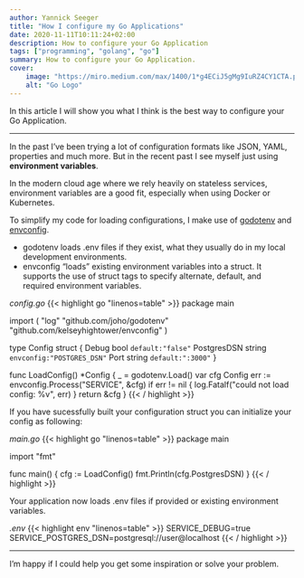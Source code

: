 ```yaml
---
author: Yannick Seeger
title: "How I configure my Go Applications"
date: 2020-11-11T10:11:24+02:00
description: How to configure your Go Application
tags: ["programming", "golang", "go"]
summary: How to configure your Go Application.
cover:
    image: "https://miro.medium.com/max/1400/1*g4ECiJ5gMg9IuRZ4CY1CTA.png"
    alt: "Go Logo"
---
```


In this article I will show you what I think is the best way to configure your Go Application.

---

In the past I’ve been trying a lot of configuration formats like JSON, YAML, properties and much more. But in the recent past I see myself just using **environment variables**.

In the modern cloud age where we rely heavily on stateless services, environment variables are a good fit, especially when using Docker or Kubernetes.

To simplify my code for loading configurations, I make use of [godotenv](https://github.com/joho/godotenv) and [envconfig](https://github.com/kelseyhightower/envconfig).

- godotenv loads .env files if they exist, what they usually do in my local development environments.
- envconfig “loads” existing environment variables into a struct. It supports the use of struct tags to specify alternate, default, and required environment variables.

*config.go*
{{< highlight go "linenos=table" >}}
package main

import (
  "log"
  "github.com/joho/godotenv"
  "github.com/kelseyhightower/envconfig"
)

type Config struct {
  Debug       bool    `default:"false"`
  PostgresDSN string  `envconfig:"POSTGRES_DSN"`
  Port        string  `default:":3000"`
}

func LoadConfig() *Config {
  _ = godotenv.Load()
  var cfg Config
  err := envconfig.Process("SERVICE", &cfg)
  if err != nil {
    log.Fatalf("could not load config: %v", err)
  }
  return &cfg
}
{{< / highlight >}}

If you have sucessfully built your configuration struct you can initialize your config as following:

*main.go*
{{< highlight go "linenos=table" >}}
package main

import "fmt"

func main() {
  cfg := LoadConfig()
  fmt.Println(cfg.PostgresDSN)
}
{{< / highlight >}}

Your application now loads .env files if provided or existing environment variables.

*.env*
{{< highlight env "linenos=table" >}}
SERVICE_DEBUG=true
SERVICE_POSTGRES_DSN=postgresql://user@localhost
{{< / highlight >}}

---

I’m happy if I could help you get some inspiration or solve your problem.